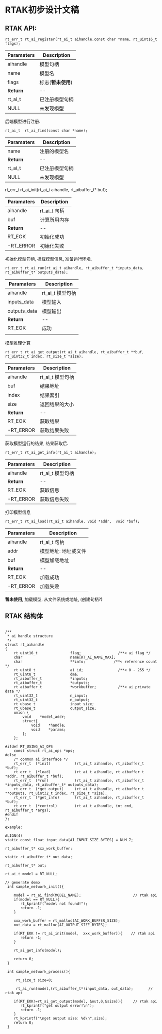 # RTAK初步设计文稿

## RTAK API:

`rt_err_t rt_ai_register(rt_ai_t aihandle,const char *name, rt_uint16_t flags);`

| **Paramaters** | **Description**    |
| -------------- | ------------------ |
| aihandle       | 模型句柄           |
| name           | 模型名             |
| flags          | 标志(**暂未使用**) |
| **Return**     | --                 |
| rt_ai_t        | 已注册模型句柄     |
| NULL           | 未发现模型         |

后端模型进行注册.

`rt_ai_t  rt_ai_find(const char *name);`

| **Paramaters** | **Description** |
| -------------- | --------------- |
| name           | 注册的模型名    |
| **Return**     | --              |
| rt_ai_t        | 已注册模型句柄  |
| NULL           | 未发现模型      |



rt_err_t rt_ai_init(rt_ai_t aihandle, rt_aibuffer_t* buf);

| **Paramaters** | **Description** |
| -------------- | --------------- |
| aihandle       | rt_ai_t 句柄    |
| buf            | 计算所用内存    |
| **Return**     | --              |
| RT_EOK         | 初始化成功      |
| -RT_ERROR      | 初始化失败      |

初始化模型句柄, 挂载模型信息, 准备运行环境.

`rt_err_t rt_ai_run(rt_ai_t aihandle, rt_aibuffer_t *inputs_data, rt_aibuffer_t* outputs_data);`

| **Paramaters** | **Description**  |
| -------------- | ---------------- |
| aihandle       | rt_ai_t 模型句柄 |
| inputs_data    | 模型输入         |
| outputs_data   | 模型输出         |
| **Return**     | --               |
| RT_EOK         | 成功             |
|                |                  |

模型推理计算

`rt_err_t rt_ai_get_output(rt_ai_t aihandle, rt_aibuffer_t **buf, rt_uint32_t index, rt_size_t *size);`

| **Paramaters** | **Description**  |
| -------------- | ---------------- |
| aihandle       | rt_ai_t 模型句柄 |
| buf            | 结果地址         |
| index          | 结果索引         |
| size           | 返回结果的大小   |
| **Return**     | --               |
| RT_EOK         | 获取结果         |
| -RT_ERROR      | 获取结果失败     |

获取模型运行的结果, 结果获取后.

`rt_err_t rt_ai_get_info(rt_ai_t aihandle);`

| **Paramaters** | **Description**  |
| -------------- | ---------------- |
| aihandle       | rt_ai_t 模型句柄 |
| **Return**     | --               |
| RT_EOK         | 获取信息         |
| -RT_ERROR      | 获取信息失败     |

打印模型信息

`rt_err_t rt_ai_load(rt_ai_t aihandle, void *addr,  void *buf);`

| **Paramaters** | **Description**      |
| -------------- | -------------------- |
| aihandle       | rt_ai_t 句柄         |
| addr           | 模型地址: 地址或文件 |
| buf            | 模型加载地址         |
| **Return**     | --                   |
| RT_EOK         | 加载成功             |
| -RT_ERROR      | 加载失败             |

**暂未使用**, 加载模型, 从文件系统或地址, (创建句柄?) 

## RTAK 结构体

```

/**
 * ai handle structure
 */
struct rt_aihandle
{
    rt_uint16_t               flag;                 /**< ai flag */
    char                      name[RT_AI_NAME_MAX];
    char                      **info;             /**< reference count */
    rt_uint8_t                ai_id;                /**< 0 - 255 */
    rt_uint8_t                dma;
    rt_aibuffer_t             *inputs;
    rt_aibuffer_t             *outputs;
    rt_aibuffer_t             *workbuffer;          /**< ai private data */
    rt_uint32_t               n_input;
    rt_uint32_t               n_output;
    rt_ubase_t                input_size;
    rt_ubase_t                output_size;
    union {
        void    *model_addr;
        struct{
            void    *handle;
            void    *params;
        };
    };

#ifdef RT_USING_AI_OPS
    const struct rt_ai_ops *ops;
#else
    /* common ai interface */
    rt_err_t  (*init)           (rt_ai_t aihandle, rt_aibuffer_t *buf);
    rt_err_t  (*load)           (rt_ai_t aihandle, rt_aibuffer_t *addr, rt_aibuffer_t *buf);
    rt_err_t  (*run)            (rt_ai_t aihandle, rt_aibuffer_t *inputs_data, rt_aibuffer_t* outputs_data);
    rt_err_t  (*get_output)     (rt_ai_t aihandle, rt_aibuffer_t **outputs, rt_uint32_t index, rt_size_t *size);
    rt_err_t  (*get_info)       (rt_ai_t aihandle, rt_aibuffer_t *buf);
    rt_err_t  (*control)        (rt_ai_t aihandle, int cmd, rt_aibuffer_t *args);
#endif         
};
```

```
example:

ALIGN(4)
static const float input_data[AI_INPUT_SIZE_BYTES] = NUM_7;

rt_aibuffer_t* xxx_work_buffer;

static rt_aibuffer_t* out_data;

rt_aibuffer_t* out;

rt_ai_t model = RT_NULL;

// generate demo
 int sample_network_init(){
  
    model = rt_ai_find(MODEL_NAME);                        // rtak api
    if(model == RT_NULL){
       rt_kprintf("model not found!");
       return -1;
    }
    
    xxx_work_buffer = rt_malloc(AI_WORK_BUFFER_SIZE);
    out_data = rt_malloc(AI_OUTPUT_SIZE_BYTES);
    
    if(RT_EOK != rt_ai_init(model,  xxx_work_buffer)){    // rtak api
       return -1;
    }
    
    rt_ai_get_info(model);
    
    return 0;
 }
 
 int sample_network_process(){
     
     rt_size_t size=0;
     
     rt_ai_run(model,(rt_aibuffer_t*)input_data, out_data);       // rtak api
     
    if(RT_EOK!=rt_ai_get_output(model, &out,0,&size)){     // rtak api
       rt_kprintf("get output error!\n");
       return -1;
    }
    rt_kprintf("\nget output size: %d\n",size);
    return 0;
 }
```

